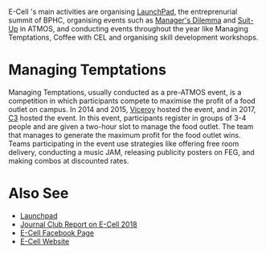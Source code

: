 <!-- TITLE: E-Cell -->
<!-- SUBTITLE: E-Cell is the entrepreneurship cell of BITS Hyderabad.-->

E-Cell 's main activities are organising [LaunchPad](/fests/launchpad), the entreprenurial summit of BPHC, organising events such as [Manager's Dilemma](/fests/atmos/events/managers-dilemma) and [Suit-Up](/fests/atmos/events/SuitUp) in ATMOS, and conducting events throughout the year like Managing Temptations, Coffee with CEL and organising skill development workshops. 

# Managing Temptations
Managing Temptations, usually conducted as a pre-ATMOS event, is a competition in which participants compete to maximise the profit of a food outlet on campus. In 2014 and 2015, [Viceroy](/campus/viceroy) hosted the event, and in 2017, [C3](/campus/c3) hosted the event. In this event, participants register in groups of 3-4 people and are given a two-hour slot to manage the food outlet. The team that manages to generate the maximum profit for the food outlet wins. Teams participating in the event use strategies like offering free room delivery, conducting a music JAM, releasing publicity posters on FEG, and making combos at discounted rates.  
# Also See
- [Launchpad](/fests/launchpad)
- [Journal Club Report on E-Cell 2018](news/witw/vol-1/3/launchpad)
- [E-Cell Facebook Page](https://www.facebook.com/eCELL.BPHC)
- [E-Cell Website](http://ecell.bits-hyderabad.ac.in/)